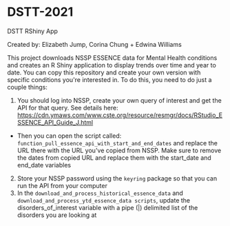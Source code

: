 # DSTT-2021
DSTT RShiny App

Created by: Elizabeth Jump, Corina Chung + Edwina Williams

This project downloads NSSP ESSENCE data for Mental Health conditions and creates an R Shiny application to display trends over time and year to date. You can copy this repository and create your own version with specific conditions you're interested in. To do this, you need to do just a couple things:

1. You should log into NSSP, create your own query of interest and get the API for that query. See details here: https://cdn.ymaws.com/www.cste.org/resource/resmgr/docs/RStudio_ESSENCE_API_Guide_J.html
  - Then you can open the script called: `function_pull_essence_api_with_start_and_end_dates` and replace the URL there with the URL you've copied from NSSP. Make sure to remove the dates from copied URL and replace them with the start_date and end_date variables
2. Store your NSSP password using the `keyring` package so that you can run the API from your computer
3. In the `download_and_process_historical_essence_data` and `download_and_process_ytd_essence_data scripts`, update the disorders_of_interest variable with a pipe (|) delimited list of the disorders you are looking at 
